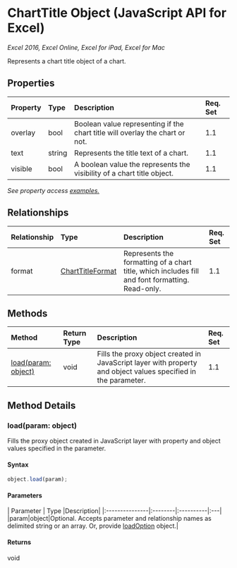 # ChartTitle Object (JavaScript API for Excel)

_Excel 2016, Excel Online, Excel for iPad, Excel for Mac_

Represents a chart title object of a chart.

## Properties

| Property	   | Type	|Description| Req. Set|
|:---------------|:--------|:----------|:----|
|overlay|bool|Boolean value representing if the chart title will overlay the chart or not.|1.1||
|text|string|Represents the title text of a chart.|1.1||
|visible|bool|A boolean value the represents the visibility of a chart title object.|1.1||

_See property access [examples.](#property-access-examples)_

## Relationships
| Relationship | Type	|Description| Req. Set|
|:---------------|:--------|:----------|:----|
|format|[ChartTitleFormat](charttitleformat.md)|Represents the formatting of a chart title, which includes fill and font formatting. Read-only.|1.1||

## Methods

| Method		   | Return Type	|Description| Req. Set|
|:---------------|:--------|:----------|:----|
|[load(param: object)](#loadparam-object)|void|Fills the proxy object created in JavaScript layer with property and object values specified in the parameter.|1.1|

## Method Details


### load(param: object)
Fills the proxy object created in JavaScript layer with property and object values specified in the parameter.

#### Syntax
```js
object.load(param);
```

#### Parameters
| Parameter	   | Type	|Description|
|:---------------|:--------|:----------|:---|
|param|object|Optional. Accepts parameter and relationship names as delimited string or an array. Or, provide [loadOption](loadoption.md) object.|

#### Returns
void
